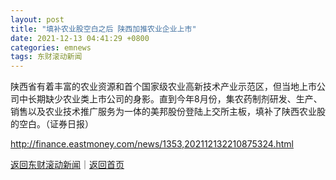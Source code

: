 ```yaml
---
layout: post
title: "填补农业股空白之后 陕西加推农业企业上市"
date: 2021-12-13 04:41:29 +0800
categories: emnews
tags: 东财滚动新闻
---
```


陕西省有着丰富的农业资源和首个国家级农业高新技术产业示范区，但当地上市公司中长期缺少农业类上市公司的身影。直到今年8月份，集农药制剂研发、生产、销售以及农业技术推广服务为一体的美邦股份登陆上交所主板，填补了陕西农业股的空白。（证券日报）

<http://finance.eastmoney.com/news/1353,202112132210875324.html>

[返回东财滚动新闻](//finews.withounder.com/emnews/)｜[返回首页](//finews.withounder.com/)